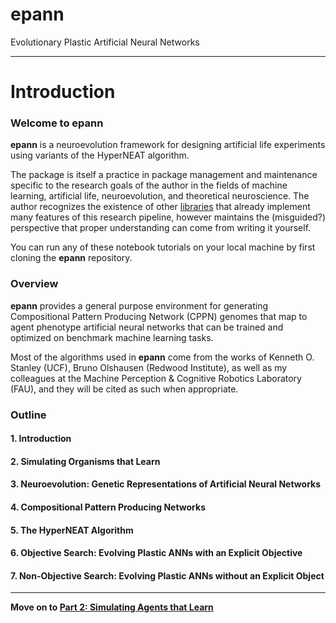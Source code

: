 # epann

Evolutionary Plastic Artificial Neural Networks

---

# Introduction

### Welcome to epann

**epann** is a neuroevolution framework for designing artificial life experiments using variants of the HyperNEAT algorithm. 

The package is itself a practice in package management and maintenance specific to the research goals of the author in the fields of machine learning, artificial life, neuroevolution, and theoretical neuroscience. The author recognizes the existence of other [libraries](http://eplex.cs.ucf.edu/neat_software/) that already implement many features of this research pipeline, however maintains the (misguided?) perspective that proper understanding can come from writing it yourself. 

You can run any of these notebook tutorials on your local machine by first cloning the **epann** repository. 

### Overview

**epann** provides a general purpose environment for generating Compositional Pattern Producing Network (CPPN) genomes that map to agent phenotype artificial neural networks that can be trained and optimized on benchmark machine learning tasks. 

Most of the algorithms used in **epann** come from the works of Kenneth O. Stanley (UCF), Bruno Olshausen (Redwood Institute), as well as my colleagues at the Machine Perception & Cognitive Robotics Laboratory (FAU), and they will be cited as such when appropriate.

### Outline

#### 1. Introduction
#### 2. Simulating Organisms that Learn
#### 3. Neuroevolution: Genetic Representations of Artificial Neural Networks
#### 4. Compositional Pattern Producing Networks
#### 5. The HyperNEAT Algorithm
#### 6. Objective Search: Evolving Plastic ANNs with an Explicit Objective
#### 7. Non-Objective Search: Evolving Plastic ANNs without an Explicit Object

---

**Move on to [Part 2: Simulating Agents that Learn](02agentsenvs.ipynb)**